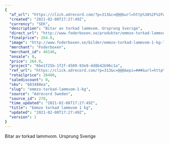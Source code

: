 ```yaml
---
{
  "af_url": "https://click.adrecord.com/?p=313&c=@@@&url=http%3A%2F%2Fwww.foderboxen.se%2Fprodukter%2Femmzo-torkad-lammvom-1-kg%2C706",
  "created": "2021-02-08T17:27:49Z",
  "currency": "SEK",
  "description": "Bitar av torkad lammvom. Ursprung Sverige",
  "direct_url": "http://www.foderboxen.se/produkter/emmzo-torkad-lammvom-1-kg,706",
  "finalprice": 264.0,
  "image": "http://www.foderboxen.se/bilder/emmzo-torkad-lammvom-1-kg-706.png",
  "merchant": "Foderboxen",
  "merchant_id": 46146,
  "onsale": 0,
  "price": 264.0,
  "project": "6be1f25b-1f2f-4509-93e9-dd8b42b96c1a",
  "ref_url": "https://click.adrecord.com/?p=313&c=@@@&epi=###&url=http%3A%2F%2Fwww.foderboxen.se%2Fprodukter%2Femmzo-torkad-lammvom-1-kg%2C706",
  "retailprice": 26400,
  "salediscount": 0,
  "sku": "683488ea",
  "slug": "emmzo-torkad-lammvom-1-kg",
  "source": "Adrecord Sweden",
  "source_id": 270,
  "time_updated": "2021-02-08T17:27:49Z",
  "title": "Emmzo torkad lammvom 1 kg",
  "updated": "2021-02-08T17:27:49Z",
  "version": 1
}
---
```


<p>Bitar av torkad lammvom. Ursprung Sverige</p>
